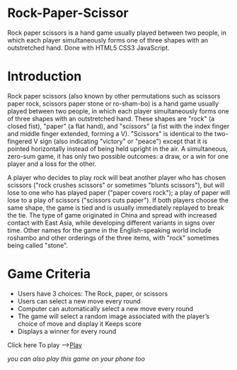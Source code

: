 # Rock-Paper-Scissor
Rock paper scissors is a hand game usually played between two people, in which each player simultaneously forms one of three shapes with an outstretched hand. 
Done with HTML5 CSS3 JavaScript.

<h1>Introduction</h1>
<p>Rock paper scissors (also known by other permutations such as scissors paper rock, scissors paper stone or ro-sham-bo) is a hand game usually played between two people, in which each player simultaneously forms one of three shapes with an outstretched hand. These shapes are "rock" (a closed fist), "paper" (a flat hand), and "scissors" (a fist with the index finger and middle finger extended, forming a V). "Scissors" is identical to the two-fingered V sign (also indicating "victory" or "peace") except that it is pointed horizontally instead of being held upright in the air. A simultaneous, zero-sum game, it has only two possible outcomes: a draw, or a win for one player and a loss for the other.

A player who decides to play rock will beat another player who has chosen scissors ("rock crushes scissors" or sometimes "blunts scissors"), but will lose to one who has played paper ("paper covers rock"); a play of paper will lose to a play of scissors ("scissors cuts paper"). If both players choose the same shape, the game is tied and is usually immediately replayed to break the tie. The type of game originated in China and spread with increased contact with East Asia, while developing different variants in signs over time. Other names for the game in the English-speaking world include roshambo and other orderings of the three items, with "rock" sometimes being called "stone". </p>


<h1>Game Criteria</h1>
<ul>
<li>Users have 3 choices: The Rock, paper, or scissors</li>
<li>Users can select a new move every round</li>
<li>Computer can automatically select a new move every round</li>
<li>The game will select a random image associated with the player’s choice of move and display it
Keeps score</li>
<li>Displays a winner for every round</li>
</ul>

Click here To play --><a href="rps.html">Play</a>

*you can also play this game on your phone too*

